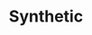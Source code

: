 ---
ee_id: '4154'
site: '1'
type: '5'
title: Synthetic
url: synthetic
year: '2009'
venue: Whitney Museum of American Art
state_country: New York
pitch: ​Group show, .... got to show next to a sick Kenny Sharf (yES!!!) ;-) Also,
  Super Mario Clouds always gets shown differently, but this was the best "multi-screen"
  version of it I ever pulled off.&nbsp;
ps: ''
imgs: whitney-ny-2009-01-full-database-whitney.jpg
things: "[7] [supermarioclouds] 2002-001 Super Mario Clouds"
layout: shows
---